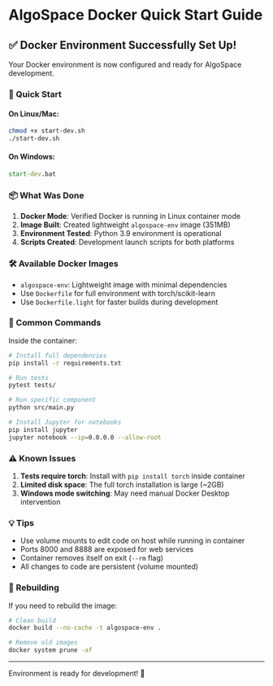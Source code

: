# AlgoSpace Docker Quick Start Guide

## ✅ Docker Environment Successfully Set Up!

Your Docker environment is now configured and ready for AlgoSpace development.

### 🚀 Quick Start

#### On Linux/Mac:
```bash
chmod +x start-dev.sh
./start-dev.sh
```

#### On Windows:
```cmd
start-dev.bat
```

### 📦 What Was Done

1. **Docker Mode**: Verified Docker is running in Linux container mode
2. **Image Built**: Created lightweight `algospace-env` image (351MB)
3. **Environment Tested**: Python 3.9 environment is operational
4. **Scripts Created**: Development launch scripts for both platforms

### 🛠️ Available Docker Images

- `algospace-env`: Lightweight image with minimal dependencies
- Use `Dockerfile` for full environment with torch/scikit-learn
- Use `Dockerfile.light` for faster builds during development

### 🔧 Common Commands

Inside the container:
```bash
# Install full dependencies
pip install -r requirements.txt

# Run tests
pytest tests/

# Run specific component
python src/main.py

# Install Jupyter for notebooks
pip install jupyter
jupyter notebook --ip=0.0.0.0 --allow-root
```

### ⚠️ Known Issues

1. **Tests require torch**: Install with `pip install torch` inside container
2. **Limited disk space**: The full torch installation is large (~2GB)
3. **Windows mode switching**: May need manual Docker Desktop intervention

### 💡 Tips

- Use volume mounts to edit code on host while running in container
- Ports 8000 and 8888 are exposed for web services
- Container removes itself on exit (`--rm` flag)
- All changes to code are persistent (volume mounted)

### 🔄 Rebuilding

If you need to rebuild the image:
```bash
# Clean build
docker build --no-cache -t algospace-env .

# Remove old images
docker system prune -af
```

---
Environment is ready for development! 🎉